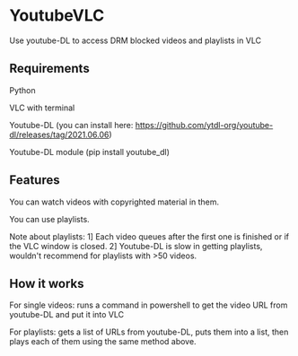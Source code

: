 # YoutubeVLC
Use youtube-DL to access DRM blocked videos and playlists in VLC

## Requirements
Python

VLC with terminal

Youtube-DL (you can install here: https://github.com/ytdl-org/youtube-dl/releases/tag/2021.06.06)

Youtube-DL module (pip install youtube_dl)

## Features

You can watch videos with copyrighted material in them.

You can use playlists.

Note about playlists: 1] Each video queues after the first one is finished or if the VLC window is closed. 2] Youtube-DL is slow in getting playlists, wouldn't recommend for playlists with >50 videos. 

## How it works

For single videos: runs a command in powershell to get the video URL from youtube-DL and put it into VLC

For playlists: gets a list of URLs from youtube-DL, puts them into a list, then plays each of them using the same method above.
